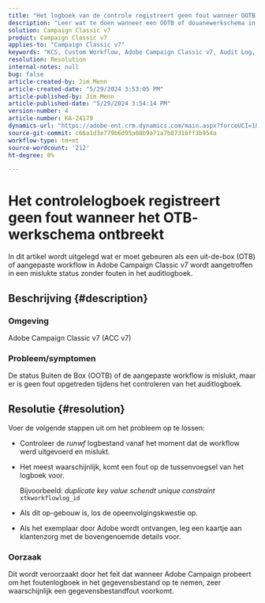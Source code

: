 ```yaml
---
title: "Het logboek van de controle registreert geen fout wanneer OOTB werkschema ontbreekt"
description: "Leer wat te doen wanneer een OOTB of douanewerkschema in Adobe Campaign Classic ontbreekt, maar geen fouten worden gevonden in het controlelogboek."
solution: Campaign Classic v7
product: Campaign Classic v7
applies-to: "Campaign Classic v7"
keywords: "KCS, Custom Workflow, Adobe Campaign Classic v7, Audit Log, OOTB workflow, ACC v7"
resolution: Resolution
internal-notes: null
bug: false
article-created-by: Jim Menn
article-created-date: "5/29/2024 3:53:05 PM"
article-published-by: Jim Menn
article-published-date: "5/29/2024 3:54:14 PM"
version-number: 4
article-number: KA-24179
dynamics-url: "https://adobe-ent.crm.dynamics.com/main.aspx?forceUCI=1&pagetype=entityrecord&etn=knowledgearticle&id=52e8a186-d31d-ef11-840b-6045bd006268"
source-git-commit: c66a1d3e779b6d95a08b9a71a7b87316ff3b954a
workflow-type: tm+mt
source-wordcount: '212'
ht-degree: 0%

---
```


# Het controlelogboek registreert geen fout wanneer het OTB- werkschema ontbreekt


In dit artikel wordt uitgelegd wat er moet gebeuren als een uit-de-box (OTB) of aangepaste workflow in Adobe Campaign Classic v7 wordt aangetroffen in een mislukte status zonder fouten in het auditlogboek.

## Beschrijving {#description}


### <b>Omgeving</b>

Adobe Campaign Classic v7 (ACC v7)

### <b>Probleem/symptomen</b>

De status Buiten de Box (OOTB) of de aangepaste workflow is mislukt, maar er is geen fout opgetreden tijdens het controleren van het auditlogboek.


## Resolutie {#resolution}


Voer de volgende stappen uit om het probleem op te lossen:

- Controleer de *runwf* logbestand vanaf het moment dat de workflow werd uitgevoerd en mislukt.
- Het meest waarschijnlijk, komt een fout op de tussenvoegsel van het logboek voor.

  Bijvoorbeeld: *duplicate key value schendt unique constraint* `xtkworkflowlog_id`
- Als dit op-gebouw is, los de opeenvolgingskwestie op.
- Als het exemplaar door Adobe wordt ontvangen, leg een kaartje aan klantenzorg met de bovengenoemde details voor.


### <b>Oorzaak</b>

Dit wordt veroorzaakt door het feit dat wanneer Adobe Campaign probeert om het foutenlogboek in het gegevensbestand op te nemen, zeer waarschijnlijk een gegevensbestandfout voorkomt.
